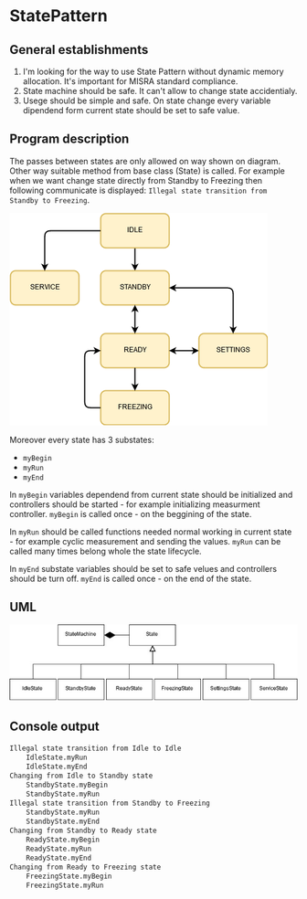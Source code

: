 # StatePattern

## General establishments
1. I'm looking for the way to use State Pattern without dynamic memory allocation. It's important for MISRA standard compliance.
2. State machine should be safe. It can't allow to change state accidentialy. 
3. Usege should be simple and safe. On state change every variable dipendend form current state should be set to safe value.

## Program description
The passes between states are only allowed on way shown on diagram. Other way suitable method from base class (State) is called. For example when we want change state directly from Standby to Freezing then following communicate is displayed: `Illegal state transition from Standby to Freezing`.

![](StateMachine.png)

Moreover every state has 3 substates:

- `myBegin`
- `myRun`
- `myEnd`

In `myBegin` variables dependend from current state should be initialized and controllers should be started - for example initializing measurment controller. `myBegin` is called once - on the beggining of the state.

In `myRun` should be called functions needed normal working in current state - for example cyclic measurement and sending the values. `myRun` can be called many times belong whole the state lifecycle.

In `myEnd` substate variables should be set to safe velues and controllers should be turn off. `myEnd` is called once - on the end of the state. 


## UML

![](UML_State_Machine.jpg)

## Console output 

```
Illegal state transition from Idle to Idle
    IdleState.myRun
    IdleState.myEnd
Changing from Idle to Standby state
    StandbyState.myBegin
    StandbyState.myRun
Illegal state transition from Standby to Freezing
    StandbyState.myRun
    StandbyState.myEnd
Changing from Standby to Ready state
    ReadyState.myBegin
    ReadyState.myRun
    ReadyState.myEnd
Changing from Ready to Freezing state
    FreezingState.myBegin
    FreezingState.myRun
```
